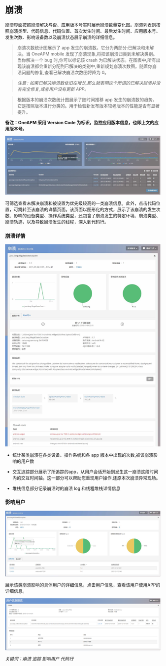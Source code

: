 # 崩溃


崩溃界面按照崩溃解决与否、应用版本号实时展示崩溃数量变化图。崩溃列表则按照崩溃类型、代码信息、代码位置、首次发生时间、最后发生时间、应用版本号、发生次数、影响设备数以及崩溃状态展示崩溃的详细信息。

>崩溃次数统计图展示了 app 发生的崩溃数。它分为两部分:已解决和未解决。当 OneAPM mobile 发现了崩溃现象,将把该崩溃归类到未解决类别。当你解决一个 bug 时,你可以标记该 crash 为已解决状态。在图表中,所有出现该崩溃都会重新分配到已解决的类别中,重新规划崩溃次数图。随着你崩溃问题的修复,查看已解决崩溃次数图将降为 0。

>*注意 : 如果已解决崩溃数依旧在增长,那么就表明这个所谓的已解决崩溃并没有完全修复,或者用户没有更新 APP。*

>根据版本的崩溃次数统计图展示了随时间推移 app 发生的崩溃数的趋势。它是按照版本进行分类的。用于检验新发布版本较老版本的性能是否有显著提升。


**备注：OneAPM 采用 Version Code 为标识，监控应用版本信息，也即上文的应用版本号。**

![](crash1.jpeg)

可筛选查看未解决崩溃和被设置为优先级较高的一类崩溃信息。此外，点击代码位置，可跳转至该崩溃的详情页面。该页面以图形化的方式，展示了该崩溃的发生次数、影响的设备类型、操作系统类型，还包含了崩溃发生的特定环境、崩溃类型、崩溃轨迹，以及导致崩溃发生的线程，深入到代码行。


### 崩溃详情

![](bengkui2.jpeg)

* 统计某类崩溃在各类设备、操作系统和各 app 版本中出现的次数,被该崩溃影
响的用户数

* 交互追踪部分展示了所追踪的app，从用户会话开始到发生这一崩溃这段时间内的交互时间轴。这一部分可以帮助您重现用户操作,还原本次崩溃异常现场。

* 堆栈信息部分记录崩溃时的崩溃 log 和线程堆栈详情信息


### 影响用户

![](impactuser2.jpg)


展示该类崩溃影响的具体用户的详细信息，点击用户信息，查看该用户使用APP的详细信息。

![](userInfoSearch3.jpg)


*关键词：崩溃 追踪 影响用户 代码行*
